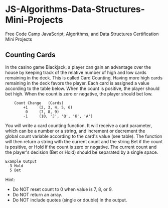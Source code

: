 # JS-Algorithms-Data-Structures-Mini-Projects
Free Code Camp JavaScript, Algorithms, and Data Structures Certification Mini Projects 

## Counting Cards
In the casino game Blackjack, a player can gain an advantage over the house by keeping track of the relative number of high and low cards remaining in the deck. This is called Card Counting.
Having more high cards remaining in the deck favors the player. Each card is assigned a value according to the table below. When the count is positive, the player should bet high. When the count is zero or negative, the player should bet low.

        Count Change   (Cards)
            +1	   (2, 3, 4, 5, 6)
             0	   (7, 8, 9)
            -1	   (10, 'J', 'Q', 'K', 'A')

You will write a card counting function. It will receive a card parameter, which can be a number or a string, and increment or decrement the global count variable according to the card's value (see table). The function will then return a string with the current count and the string Bet if the count is positive, or Hold if the count is zero or negative. The current count and the player's decision (Bet or Hold) should be separated by a single space.

    Example Output 
     -3 Hold 
      5 Bet

Hint: 
- Do NOT reset count to 0 when value is 7, 8, or 9.
- Do NOT return an array.
- Do NOT include quotes (single or double) in the output.
